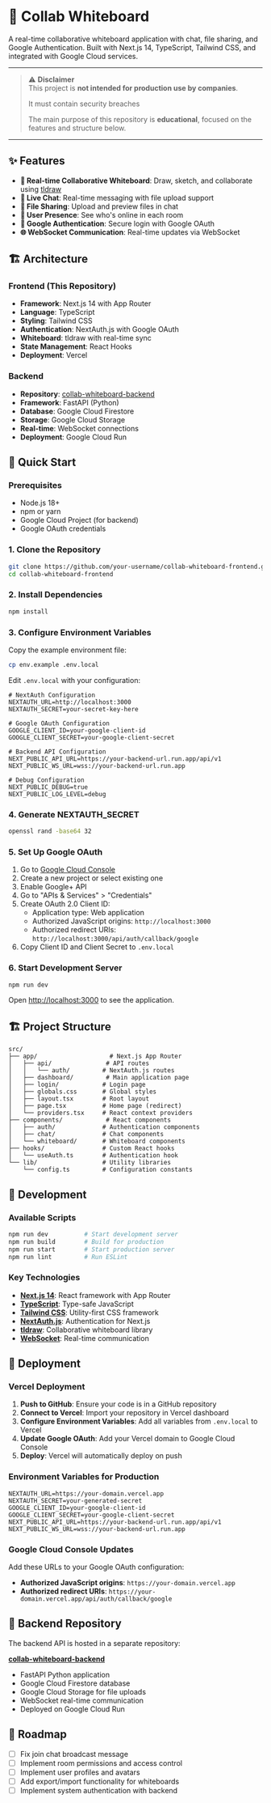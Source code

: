 # 🎨 Collab Whiteboard

A real-time collaborative whiteboard application with chat, file sharing, and Google Authentication. Built with Next.js 14, TypeScript, Tailwind CSS, and integrated with Google Cloud services.

---

> ⚠️ **Disclaimer**  
> This project is **not intended for production use by companies**.
>
> It must contain security breaches
>  
> The main purpose of this repository is **educational**, focused on the features and structure below.

---

## ✨ Features

- **🎨 Real-time Collaborative Whiteboard**: Draw, sketch, and collaborate using [tldraw](https://tldraw.dev/)
- **💬 Live Chat**: Real-time messaging with file upload support
- **📁 File Sharing**: Upload and preview files in chat
- **👥 User Presence**: See who's online in each room
- **🔐 Google Authentication**: Secure login with Google OAuth
- **🌐 WebSocket Communication**: Real-time updates via WebSocket


## 🏗️ Architecture

### Frontend (This Repository)
- **Framework**: Next.js 14 with App Router
- **Language**: TypeScript
- **Styling**: Tailwind CSS
- **Authentication**: NextAuth.js with Google OAuth
- **Whiteboard**: tldraw with real-time sync
- **State Management**: React Hooks
- **Deployment**: Vercel

### Backend
- **Repository**: [collab-whiteboard-backend](https://github.com/Actiegen/collab-whiteboard-backend)
- **Framework**: FastAPI (Python)
- **Database**: Google Cloud Firestore
- **Storage**: Google Cloud Storage
- **Real-time**: WebSocket connections
- **Deployment**: Google Cloud Run

## 🚀 Quick Start

### Prerequisites

- Node.js 18+ 
- npm or yarn
- Google Cloud Project (for backend)
- Google OAuth credentials

### 1. Clone the Repository

```bash
git clone https://github.com/your-username/collab-whiteboard-frontend.git
cd collab-whiteboard-frontend
```

### 2. Install Dependencies

```bash
npm install
```

### 3. Configure Environment Variables

Copy the example environment file:

```bash
cp env.example .env.local
```

Edit `.env.local` with your configuration:

```env
# NextAuth Configuration
NEXTAUTH_URL=http://localhost:3000
NEXTAUTH_SECRET=your-secret-key-here

# Google OAuth Configuration
GOOGLE_CLIENT_ID=your-google-client-id
GOOGLE_CLIENT_SECRET=your-google-client-secret

# Backend API Configuration
NEXT_PUBLIC_API_URL=https://your-backend-url.run.app/api/v1
NEXT_PUBLIC_WS_URL=wss://your-backend-url.run.app

# Debug Configuration
NEXT_PUBLIC_DEBUG=true
NEXT_PUBLIC_LOG_LEVEL=debug
```

### 4. Generate NEXTAUTH_SECRET

```bash
openssl rand -base64 32
```

### 5. Set Up Google OAuth

1. Go to [Google Cloud Console](https://console.cloud.google.com/)
2. Create a new project or select existing one
3. Enable Google+ API
4. Go to "APIs & Services" > "Credentials"
5. Create OAuth 2.0 Client ID:
   - Application type: Web application
   - Authorized JavaScript origins: `http://localhost:3000`
   - Authorized redirect URIs: `http://localhost:3000/api/auth/callback/google`
6. Copy Client ID and Client Secret to `.env.local`

### 6. Start Development Server

```bash
npm run dev
```

Open [http://localhost:3000](http://localhost:3000) to see the application.

## 🏗️ Project Structure

```
src/
├── app/                    # Next.js App Router
│   ├── api/               # API routes
│   │   └── auth/         # NextAuth.js routes
│   ├── dashboard/         # Main application page
│   ├── login/            # Login page
│   ├── globals.css       # Global styles
│   ├── layout.tsx        # Root layout
│   ├── page.tsx          # Home page (redirect)
│   └── providers.tsx     # React context providers
├── components/            # React components
│   ├── auth/             # Authentication components
│   ├── chat/             # Chat components
│   └── whiteboard/       # Whiteboard components
├── hooks/                # Custom React hooks
│   └── useAuth.ts        # Authentication hook
└── lib/                  # Utility libraries
    └── config.ts         # Configuration constants
```

## 🔧 Development

### Available Scripts

```bash
npm run dev          # Start development server
npm run build        # Build for production
npm run start        # Start production server
npm run lint         # Run ESLint
```

### Key Technologies

- **[Next.js 14](https://nextjs.org/)**: React framework with App Router
- **[TypeScript](https://www.typescriptlang.org/)**: Type-safe JavaScript
- **[Tailwind CSS](https://tailwindcss.com/)**: Utility-first CSS framework
- **[NextAuth.js](https://next-auth.js.org/)**: Authentication for Next.js
- **[tldraw](https://tldraw.dev/)**: Collaborative whiteboard library
- **[WebSocket](https://developer.mozilla.org/en-US/docs/Web/API/WebSocket)**: Real-time communication

## 🚀 Deployment

### Vercel Deployment

1. **Push to GitHub**: Ensure your code is in a GitHub repository
2. **Connect to Vercel**: Import your repository in Vercel dashboard
3. **Configure Environment Variables**: Add all variables from `.env.local` to Vercel
4. **Update Google OAuth**: Add your Vercel domain to Google Cloud Console
5. **Deploy**: Vercel will automatically deploy on push

### Environment Variables for Production

```env
NEXTAUTH_URL=https://your-domain.vercel.app
NEXTAUTH_SECRET=your-generated-secret
GOOGLE_CLIENT_ID=your-google-client-id
GOOGLE_CLIENT_SECRET=your-google-client-secret
NEXT_PUBLIC_API_URL=https://your-backend-url.run.app/api/v1
NEXT_PUBLIC_WS_URL=wss://your-backend-url.run.app
```

### Google Cloud Console Updates

Add these URLs to your Google OAuth configuration:

- **Authorized JavaScript origins**: `https://your-domain.vercel.app`
- **Authorized redirect URIs**: `https://your-domain.vercel.app/api/auth/callback/google`

## 🔗 Backend Repository

The backend API is hosted in a separate repository:

**[collab-whiteboard-backend](https://github.com/Actiegen/collab-whiteboard-backend)**

- FastAPI Python application
- Google Cloud Firestore database
- Google Cloud Storage for file uploads
- WebSocket real-time communication
- Deployed on Google Cloud Run


## 🎯 Roadmap

- [ ] Fix join chat broadcast message
- [ ] Implement room permissions and access control
- [ ] Implement user profiles and avatars
- [ ] Add export/import functionality for whiteboards
- [ ] Implement system authentication with backend
